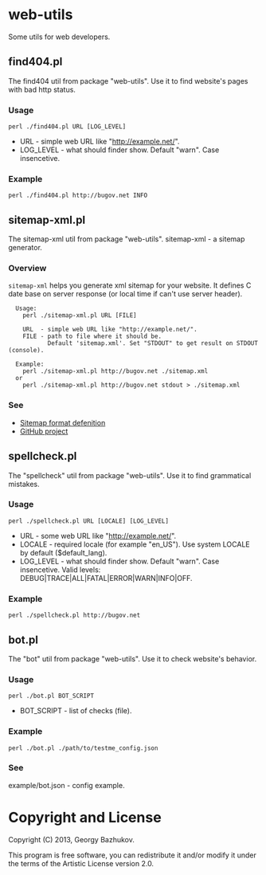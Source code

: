 # web-utils

Some utils for web developers.

## find404.pl

The find404 util from package "web-utils".
Use it to find website's pages with bad http status. 

### Usage

```
perl ./find404.pl URL [LOG_LEVEL]
```
  
* URL - simple web URL like "http://example.net/".
* LOG_LEVEL - what should finder show. Default "warn". Case insencetive.

### Example

```
perl ./find404.pl http://bugov.net INFO
```

## sitemap-xml.pl

The sitemap-xml util from package "web-utils".
sitemap-xml - a sitemap generator.

### Overview

`sitemap-xml` helps you generate xml sitemap for your website. It defines C<last-modified> date
base on server response (or local time if can't use server header).

```
  Usage:
    perl ./sitemap-xml.pl URL [FILE]
    
    URL  - simple web URL like "http://example.net/".
    FILE - path to file where it should be.
           Default 'sitemap.xml'. Set "STDOUT" to get result on STDOUT (console).
    
  Example:
    perl ./sitemap-xml.pl http://bugov.net ./sitemap.xml
  or
    perl ./sitemap-xml.pl http://bugov.net stdout > ./sitemap.xml
```

### See

* [Sitemap format defenition](http://www.sitemaps.org/ru/protocol.html)
* [GitHub project](https://github.com/bugov/web-utils)

## spellcheck.pl

The "spellcheck" util from package "web-utils".
Use it to find grammatical mistakes. 

### Usage

```
perl ./spellcheck.pl URL [LOCALE] [LOG_LEVEL]
```
  
* URL - some web URL like "http://example.net/".
* LOCALE - required locale (for example "en_US"). Use system LOCALE by default ($default_lang).
* LOG_LEVEL - what should finder show. Default "warn". Case insencetive. Valid levels: DEBUG|TRACE|ALL|FATAL|ERROR|WARN|INFO|OFF.
  
### Example

```
perl ./spellcheck.pl http://bugov.net
```

## bot.pl

The "bot" util from package "web-utils".
Use it to check website's behavior. 

### Usage

```
perl ./bot.pl BOT_SCRIPT
```

* BOT_SCRIPT - list of checks (file).
  
### Example

```
perl ./bot.pl ./path/to/testme_config.json
```

### See

example/bot.json - config example.

# Copyright and License

Copyright (C) 2013, Georgy Bazhukov.

This program is free software, you can redistribute it and/or modify it under
the terms of the Artistic License version 2.0.
